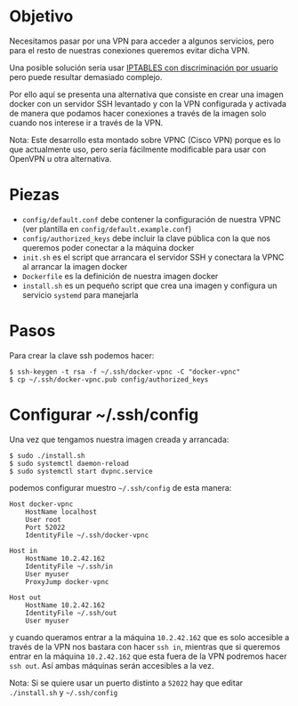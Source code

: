 # Objetivo

Necesitamos pasar por una VPN para acceder a algunos servicios, pero para el
resto de nuestras conexiones queremos evitar dicha VPN.

Una posible solución seria usar [IPTABLES con discriminación por usuario](https://www.niftiestsoftware.com/2011/08/28/making-all-network-traffic-for-a-linux-user-use-a-specific-network-interface/)
pero puede resultar demasiado complejo.

Por ello aquí se presenta una alternativa que consiste en crear una imagen
docker con un servidor SSH levantado y con la VPN configurada y activada
de manera que podamos hacer conexiones a través de la imagen solo cuando nos
interese ir a través de la VPN.

Nota: Este desarrollo esta montado sobre VPNC (Cisco VPN) porque es lo que
actualmente uso, pero sería fácilmente modificable para usar con OpenVPN
u otra alternativa.

# Piezas

* `config/default.conf` debe contener la configuración de nuestra VPNC
(ver plantilla en `config/default.example.conf`)
* `config/authorized_keys` debe incluir la clave pública con la que nos
queremos poder conectar a la máquina docker
* `init.sh` es el script que arrancara el servidor SSH y conectara la VPNC
al arrancar la imagen docker
* `Dockerfile` es la definición de nuestra imagen docker
* `install.sh` es un pequeño script que crea una imagen y configura un servicio
`systemd` para manejarla

# Pasos

Para crear la clave ssh podemos hacer:

```
$ ssh-keygen -t rsa -f ~/.ssh/docker-vpnc -C "docker-vpnc"
$ cp ~/.ssh/docker-vpnc.pub config/authorized_keys
```

# Configurar ~/.ssh/config

Una vez que tengamos nuestra imagen creada y arrancada:

```
$ sudo ./install.sh
$ sudo systemctl daemon-reload
$ sudo systemctl start dvpnc.service
```

podemos configurar muestro `~/.ssh/config` de esta manera:

```
Host docker-vpnc
    HostName localhost
    User root
    Port 52022
    IdentityFile ~/.ssh/docker-vpnc

Host in
    HostName 10.2.42.162
    IdentityFile ~/.ssh/in
    User myuser
    ProxyJump docker-vpnc

Host out
    HostName 10.2.42.162
    IdentityFile ~/.ssh/out
    User myuser
```

y cuando queramos entrar a la máquina `10.2.42.162` que es solo accesible a
través de la VPN nos bastara con hacer `ssh in`, mientras que si queremos
entrar en la máquina `10.2.42.162` que esta fuera de la VPN podremos hacer
`ssh out`. Así ambas máquinas serán accesibles a la vez.


Nota: Si se quiere usar un puerto distinto a `52022` hay que editar `./install.sh`
y `~/.ssh/config`
